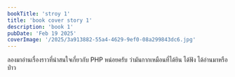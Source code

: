 ```yaml
---
bookTitle: 'stroy 1'
title: 'book cover story 1'
description: 'book 1'
pubDate: 'Feb 19 2025'
coverImage: '/2025/3a913882-55a4-4629-9ef0-08a299843dc6.jpg'
---
```


ลองมาอ่านเรื่องราวที่น่าสนใจเกี่ยวกับ PHP หน่อยครับ ว่ามันกากเหมือนที่ได้ยิน ได้ฟัง ได้อ่านมาหรือป่าว

